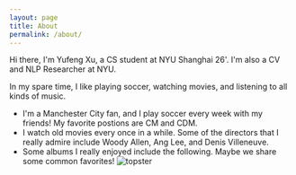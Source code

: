 ```yaml
---
layout: page
title: About
permalink: /about/
---
```



Hi there, I'm Yufeng Xu, a CS student at NYU Shanghai 26'. I'm also a CV and NLP Researcher at NYU. 

In my spare time, I like playing soccer, watching movies, and listening to all kinds of music.
- I'm a Manchester City fan, and I play soccer every week with my friends! My favorite postions are CM and CDM.
- I watch old movies every once in a while. Some of the directors that I really admire include Woody Allen, Ang Lee, and Denis Villeneuve.
- Some albums I really enjoyed include the following. Maybe we share some common favorites!
![topster](./images/topster2.png)